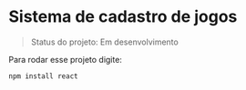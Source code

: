 # Sistema de cadastro de jogos

> Status do projeto: Em desenvolvimento

Para rodar esse projeto digite:

```
npm install react
```
